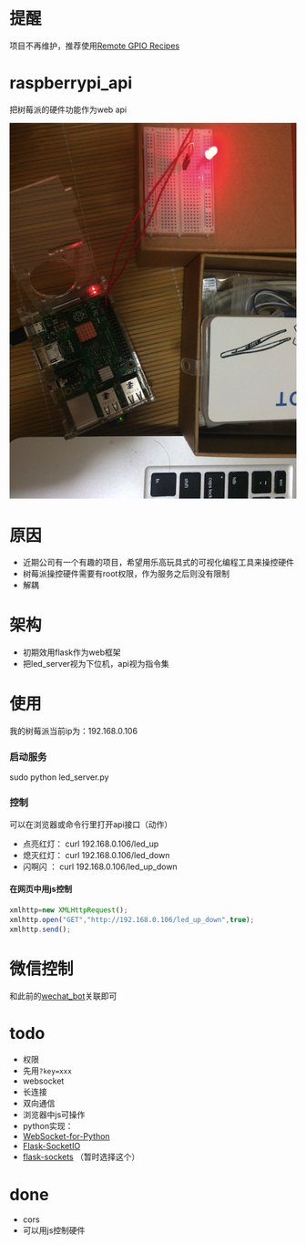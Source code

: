 # 提醒
项目不再维护，推荐使用[Remote GPIO Recipes](https://gpiozero.readthedocs.io/en/stable/recipes_remote_gpio.html)

# raspberrypi_api
把树莓派的硬件功能作为web api

![](https://raw.githubusercontent.com/wwj718/gif_bed/master/ledf96a0f7d.png)

# 原因
*  近期公司有一个有趣的项目，希望用乐高玩具式的可视化编程工具来操控硬件
*  树莓派操控硬件需要有root权限，作为服务之后则没有限制
*  解耦

# 架构
*  初期效用flask作为web框架
*  把led_server视为下位机，api视为指令集

# 使用
我的树莓派当前ip为：192.168.0.106

### 启动服务
sudo python led_server.py

### 控制
可以在浏览器或命令行里打开api接口（动作）

*  点亮红灯： curl 192.168.0.106/led_up
*  熄灭红灯： curl 192.168.0.106/led_down
*  闪啊闪  ： curl 192.168.0.106/led_up_down

#### 在网页中用js控制
```javascript
xmlhttp=new XMLHttpRequest();
xmlhttp.open("GET","http://192.168.0.106/led_up_down",true);
xmlhttp.send();
```


# 微信控制
和此前的[wechat_bot](https://github.com/wwj718/wechat_bot)关联即可

# todo
*  权限
 *  先用`?key=xxx`
*  websocket
 *  长连接
   *  双向通信  
 *  浏览器中js可操作
 *  python实现：  
   *  [WebSocket-for-Python](https://github.com/Lawouach/WebSocket-for-Python)
   *  [Flask-SocketIO](https://github.com/miguelgrinberg/Flask-SocketIO)
   *  [flask-sockets](https://github.com/kennethreitz/flask-sockets) （暂时选择这个）

# done
*  cors 
  *  可以用js控制硬件
